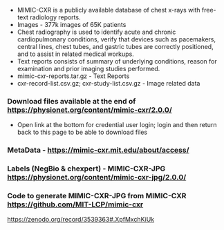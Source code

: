 * MIMIC-CXR is a publicly available database of chest x-rays with free-text radiology reports. 
* Images - 377k images of 65K patients
* Chest radiography is used to identify acute and chronic cardiopulmonary conditions, verify that devices such as pacemakers, central lines, chest tubes, and gastric tubes are correctly positioned, and to assist in related medical workups. 
* Text reports consists of summary of underlying conditions, reason for examination and prior imaging studies performed.
* mimic-cxr-reports.tar.gz - Text Reports
* cxr-record-list.csv.gz; cxr-study-list.csv.gz - Image related data


### Download files available at the end of https://physionet.org/content/mimic-cxr/2.0.0/
* Open link at the bottom for credential user login; login and then return back to this page to be able to download files
### MetaData - https://mimic-cxr.mit.edu/about/access/
### Labels (NegBio & chexpert) - MIMIC-CXR-JPG https://physionet.org/content/mimic-cxr-jpg/2.0.0/
### Code to generate MIMIC-CXR-JPG from MIMIC-CXR https://github.com/MIT-LCP/mimic-cxr 
https://zenodo.org/record/3539363#.XpfMxchKiUk



